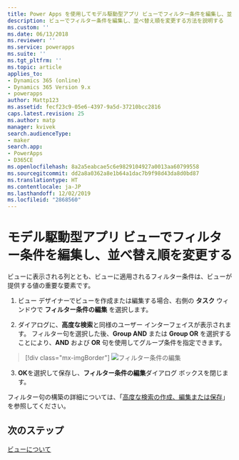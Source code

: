 ```yaml
---
title: Power Apps を使用してモデル駆動型アプリ ビューでフィルター条件を編集し、並べ替え順を変更する | MicrosoftDocs
description: ビューでフィルター条件を編集し、並べ替え順を変更する方法を説明する
ms.custom: ''
ms.date: 06/13/2018
ms.reviewer: ''
ms.service: powerapps
ms.suite: ''
ms.tgt_pltfrm: ''
ms.topic: article
applies_to:
- Dynamics 365 (online)
- Dynamics 365 Version 9.x
- powerapps
author: Mattp123
ms.assetid: fecf23c9-05e6-4397-9a5d-37210bcc2816
caps.latest.revision: 25
ms.author: matp
manager: kvivek
search.audienceType:
- maker
search.app:
- PowerApps
- D365CE
ms.openlocfilehash: 8a2a5eabcae5c6e9829104927a0013aa60799558
ms.sourcegitcommit: dd2a8a0362a8e1b64a1dac7b9f98d43da8d0bd87
ms.translationtype: HT
ms.contentlocale: ja-JP
ms.lasthandoff: 12/02/2019
ms.locfileid: "2868560"
---
```

# <a name="edit-filter-criteria-and-change-sort-order-in-model-driven-app-views"></a>モデル駆動型アプリ ビューでフィルター条件を編集し、並べ替え順を変更する

<a name="BKMK_EditFilterCriteria"></a>   

ビューに表示される列ととも、ビューに適用されるフィルター条件は、ビューが提供する値の重要な要素です。  
  
1.  ビュー デザイナーでビューを作成または編集する場合、右側の **タスク** ウィンドウで **フィルター条件の編集** を選択します。  
  
2.  ダイアログに、**高度な検索**と同様のユーザー インターフェイスが表示されます。 フィルター句を選択した後、**Group AND** または **Group OR** を選択することにより、**AND** および **OR** 句を使用してグループ条件を指定できます。  

  > [!div class="mx-imgBorder"] 
  > ![フィルター条件の編集](media/edit-filter-criteria.png)
  
3.  **OK**を選択して保存し、**フィルター条件の編集**ダイアログ ボックスを閉じます。  
  
 フィルター句の構築の詳細については、「[高度な検索の作成、編集または保存](https://docs.microsoft.com/dynamics365/customer-engagement/basics/save-advanced-find-search)」を参照してください。   
 
## <a name="next-steps"></a>次のステップ
[ビューについて](create-edit-views.md)
